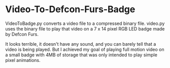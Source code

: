 # Video-To-Defcon-Furs-Badge

VideoToBadge.py converts a video file to a compressed binary file. video.py uses the binary file to play that video on a 7 x 14 pixel RGB LED badge made by Defcon Furs.

It looks terrible, it doesn't have any sound, and you can barely tell that a video is being played. But I achieved my goal of playing full motion video on a small badge with 4MB of storage that was only intended to play simple pixel animations.
